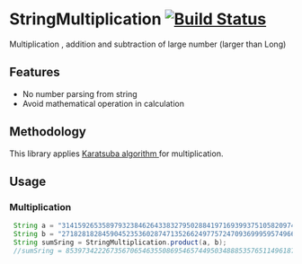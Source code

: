 # StringMultiplication [![Build Status](https://travis-ci.org/clh161/StringMultiplication.svg?branch=master)](https://travis-ci.org/clh161/StringMultiplication)
Multiplication , addition and subtraction of large number (larger than Long)

## Features
* No number parsing from string
* Avoid mathematical operation in calculation

## Methodology

This library applies [Karatsuba algorithm ](https://en.wikipedia.org/wiki/Karatsuba_algorithm) for multiplication.

## Usage

### Multiplication
```java
 String a = "3141592653589793238462643383279502884197169399375105820974944592";
 String b = "2718281828459045235360287471352662497757247093699959574966967627";
 String sumSring = StringMultiplication.product(a, b);
 //sumSring = 8539734222673567065463550869546574495034888535765114961879601127067743044893204848617875072216249073013374895871952806582723184
```
